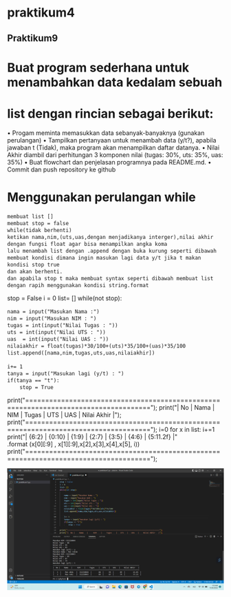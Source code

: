 # praktikum4
## Praktikum9
# Buat program sederhana untuk menambahkan data kedalam sebuah
# list dengan rincian sebagai berikut:
• Progam meminta memasukkan data sebanyak-banyaknya (gunakan
perulangan)
• Tampilkan pertanyaan untuk menambah data (y/t?), apabila jawaban
t (Tidak), maka program akan menampilkan daftar datanya. • Nilai Akhir diambil dari perhitungan 3 komponen nilai (tugas: 30%,
uts: 35%, uas: 35%)
• Buat flowchart dan penjelasan programnya pada README.md. • Commit dan push repository ke github

# Menggunakan perulangan while 
    membuat list []
    membuat stop = false
    while(tidak berhenti)
    ketikan nama,nim,(uts,uas,dengan menjadikanya interger),nilai akhir dengan fungsi float agar bisa menampilkan angka koma
    lalu menambah list dengan .append dengan buka kurung seperti dibawah
    membuat kondisi dimana ingin masukan lagi data y/t jika t makan kondisi stop true
    dan akan berhenti.
    dan apabila stop t maka membuat syntax seperti dibawah membuat list dengan rapih menggunakan kondisi string.format

    
stop = False
i = 0
list= []
while(not stop):

    nama = input("Masukan Nama :")
    nim = input("Masukan NIM : ")
    tugas = int(input("Nilai Tugas : "))
    uts = int(input("Nilai UTS : "))
    uas  = int(input("Nilai UAS : "))
    nilaiakhir = float(tugas)*30/100+(uts)*35/100+(uas)*35/100
    list.append([nama,nim,tugas,uts,uas,nilaiakhir])
    
    i+= 1
    tanya = input("Masukan lagi (y/t) : ")
    if(tanya == "t"):
        stop = True
        
print("=====================================================================================");
print("|  No  |     Nama     |     NIM     |   Tugas   |   UTS   |   UAS   |  Nilai Akhir  |");
print("=====================================================================================");
i=0
for x in list:
    i+=1
    print("|  {6:2}  |  {0:10}  |  {1:9}  |  {2:7}  |  {3:5}  | {4:6}  |  {5:11.2f}  |"\
          .format (x[0][:9] , x[1][:9],x[2],x[3],x[4],x[5], i))
print("=====================================================================================");

![gambar.png](Screenshot/praktikum%209.png)